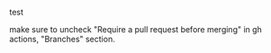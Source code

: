 test 

make sure to uncheck "Require a pull request before merging" in gh actions, "Branches" section.
